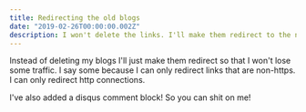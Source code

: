 ```yaml
---
title: Redirecting the old blogs
date: "2019-02-26T00:00:00.002Z"
description: I won't delete the links. I'll make them redirect to the new blogs!
---
```


Instead of deleting my blogs I'll just make them redirect so that I won't lose some traffic. I say some because I can only redirect links that are non-https. I can only redirect http connections.

I've also added a disqus comment block! So you can shit on me!